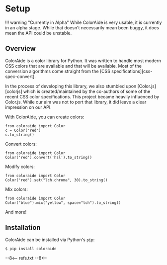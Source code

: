 # Setup

!!! warning "Currently in Alpha"
    While ColorAide is very usable, it is currently in an alpha stage. While that doesn't necessarily mean been buggy,
    it does mean the API could be unstable.

## Overview

ColorAide is a color library for Python. It was written to handle most modern CSS colors that are available and that
will be available. Most of the conversion algorithms come straight from the [CSS specifications][css-spec-convert].

In the process of developing this library, we also stumbled upon [Color.js][colorjs] which is created/maintained by the
co-authors of some of the recent CSS color specifications. This project became heavily influenced by Color.js. While our
aim was not to port that library, it did leave a clear impression on our API.

With ColorAide, you can create colors:

```color
from coloraide import Color
c = Color('red')
c.to_string()
```

Convert colors:

```color
from coloraide import Color
Color('red').convert('hsl').to_string()
```

Modify colors:

```color
from coloraide import Color
Color('red').set("lch.chroma", 30).to_string()
```

Mix colors:

```color
from coloraide import Color
Color("blue").mix("yellow", space="lch").to_string()
```

And more!

## Installation

ColorAide can be installed via Python's `pip`:

```console
$ pip install coloraide
```

--8<--
refs.txt
--8<--
